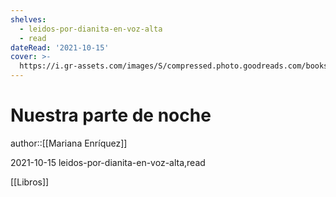 ```yaml
---
shelves:
  - leidos-por-dianita-en-voz-alta
  - read
dateRead: '2021-10-15'
cover: >-
  https://i.gr-assets.com/images/S/compressed.photo.goodreads.com/books/1574172564l/48758708._SY475_.jpg
---
```

# Nuestra parte de noche

author::[[Mariana Enríquez]]

2021-10-15
leidos-por-dianita-en-voz-alta,read

[[Libros]]